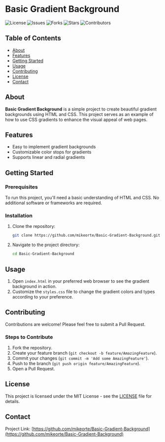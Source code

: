 # Basic Gradient Background

![License](https://img.shields.io/github/license/mikeorte/Basic-Gradient-Background)
![Issues](https://img.shields.io/github/issues/mikeorte/Basic-Gradient-Background)
![Forks](https://img.shields.io/github/forks/mikeorte/Basic-Gradient-Background)
![Stars](https://img.shields.io/github/stars/mikeorte/Basic-Gradient-Background)
![Contributors](https://img.shields.io/github/contributors/mikeorte/Basic-Gradient-Background)

## Table of Contents
- [About](#about)
- [Features](#features)
- [Getting Started](#getting-started)
- [Usage](#usage)
- [Contributing](#contributing)
- [License](#license)
- [Contact](#contact)

## About

**Basic Gradient Background** is a simple project to create beautiful gradient backgrounds using HTML and CSS. This project serves as an example of how to use CSS gradients to enhance the visual appeal of web pages.

## Features

- Easy to implement gradient backgrounds
- Customizable color stops for gradients
- Supports linear and radial gradients

## Getting Started

### Prerequisites

To run this project, you'll need a basic understanding of HTML and CSS. No additional software or frameworks are required.

### Installation

1. Clone the repository:
    ```sh
    git clone https://github.com/mikeorte/Basic-Gradient-Background.git
    ```
2. Navigate to the project directory:
    ```sh
    cd Basic-Gradient-Background
    ```

## Usage

1. Open `index.html` in your preferred web browser to see the gradient background in action.
2. Customize the `styles.css` file to change the gradient colors and types according to your preference.

## Contributing

Contributions are welcome! Please feel free to submit a Pull Request.

### Steps to Contribute

1. Fork the repository.
2. Create your feature branch (`git checkout -b feature/AmazingFeature`).
3. Commit your changes (`git commit -m 'Add some AmazingFeature'`).
4. Push to the branch (`git push origin feature/AmazingFeature`).
5. Open a Pull Request.

## License

This project is licensed under the MIT License - see the [LICENSE](LICENSE) file for details.

## Contact

Project Link: [https://github.com/mikeorte/Basic-Gradient-Background](https://github.com/mikeorte/Basic-Gradient-Background)

